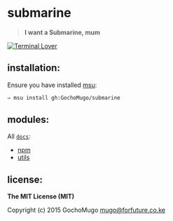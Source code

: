 
# submarine

> **I want a Submarine, mum**

[![Terminal Lover](https://img.shields.io/badge/terminal-lover-red.svg?style=flat-square)](https://github.com/GochoMugo)


## installation:

Ensure you have installed [msu](https://github.com/GochoMugo/msu):

```bash
⇒ msu install gh:GochoMugo/submarine
```


## modules:

All [`docs`](https://github.com/GochoMugo/submarine/tree/master/docs/):

* [npm](https://github.com/GochoMugo/submarine/tree/master/docs/npm.md)
* [utils](https://github.com/GochoMugo/submarine/tree/master/docs/utils.md)


## license:

__The MIT License (MIT)__

Copyright (c) 2015 GochoMugo <mugo@forfuture.co.ke>
